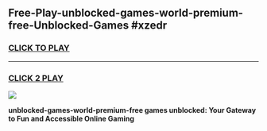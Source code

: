 
## Free-Play-unblocked-games-world-premium-free-Unblocked-Games #xzedr
<h3>
<a href="https://news.freeplayer.one?title=unblocked-games-world-premium-free&ref=8M">CLICK TO PLAY</a></h3>
<hr>

<h3>
<a href="https://news.freeplayer.one?title=unblocked-games-world-premium-free&ref=8M">CLICK 2 PLAY</a>
  
</h3>

<a href="https://news.freeplayer.one?title=unblocked-games-world-premium-free&ref=8M"><img src="https://clearcache.store/games.png"></a>


**unblocked-games-world-premium-free games unblocked: Your Gateway to Fun and Accessible Online Gaming**

